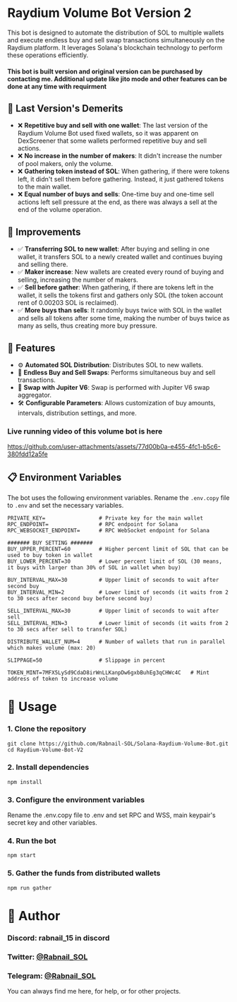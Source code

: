 
# Raydium Volume Bot Version 2

This bot is designed to automate the distribution of SOL to multiple wallets and execute endless buy and sell swap transactions simultaneously on the Raydium platform. It leverages Solana's blockchain technology to perform these operations efficiently.

#### This bot is built version and original version can be purchased by contacting me. Additional update like jito mode and other features can be done at any time with requirment

## 🔧 Last Version's Demerits
- ❌ **Repetitive buy and sell with one wallet**: The last version of the Raydium Volume Bot used fixed wallets, so it was apparent on DexScreener that some wallets performed repetitive buy and sell actions.
- ❌ **No increase in the number of makers**: It didn't increase the number of pool makers, only the volume.
- ❌ **Gathering token instead of SOL**: When gathering, if there were tokens left, it didn't sell them before gathering. Instead, it just gathered tokens to the main wallet.
- ❌ **Equal number of buys and sells**: One-time buy and one-time sell actions left sell pressure at the end, as there was always a sell at the end of the volume operation.

## 🚀 Improvements
- ✅ **Transferring SOL to new wallet**: After buying and selling in one wallet, it transfers SOL to a newly created wallet and continues buying and selling there.
- ✅ **Maker increase**: New wallets are created every round of buying and selling, increasing the number of makers.
- ✅ **Sell before gather**: When gathering, if there are tokens left in the wallet, it sells the tokens first and gathers only SOL (the token account rent of 0.00203 SOL is reclaimed).
- ✅ **More buys than sells**: It randomly buys twice with SOL in the wallet and sells all tokens after some time, making the number of buys twice as many as sells, thus creating more buy pressure.

## 🌟 Features
- ⚙️ **Automated SOL Distribution**: Distributes SOL to new wallets.
- 🔄 **Endless Buy and Sell Swaps**: Performs simultaneous buy and sell transactions.
- 🚀 **Swap with Jupiter V6**: Swap is performed with Jupiter V6 swap aggregator.
- 🛠️ **Configurable Parameters**: Allows customization of buy amounts, intervals, distribution settings, and more.

### Live running video of this volume bot is here
https://github.com/user-attachments/assets/77d00b0a-e455-4fc1-b5c6-380fdd12a5fe


## 📋 Environment Variables

The bot uses the following environment variables. Rename the `.env.copy` file to `.env` and set the necessary variables.

```env
PRIVATE_KEY=                 # Private key for the main wallet
RPC_ENDPOINT=                # RPC endpoint for Solana
RPC_WEBSOCKET_ENDPOINT=      # RPC WebSocket endpoint for Solana

####### BUY SETTING #######
BUY_UPPER_PERCENT=60         # Higher percent limit of SOL that can be used to buy token in wallet
BUY_LOWER_PERCENT=30         # Lower percent limit of SOL (30 means, it buys with larger than 30% of SOL in wallet when buy)

BUY_INTERVAL_MAX=30          # Upper limit of seconds to wait after second buy
BUY_INTERVAL_MIN=2           # Lower limit of seconds (it waits from 2 to 30 secs after second buy before second buy)

SELL_INTERVAL_MAX=30         # Upper limit of seconds to wait after sell
SELL_INTERVAL_MIN=3          # Lower limit of seconds (it waits from 2 to 30 secs after sell to transfer SOL)

DISTRIBUTE_WALLET_NUM=4      # Number of wallets that run in parallel which makes volume (max: 20)

SLIPPAGE=50                  # Slippage in percent

TOKEN_MINT=7MFX5LySd9CdaD8irWnLLKanpDw6gxbBuhEg3qCHWc4C   # Mint address of token to increase volume
```

#  🚀 Usage
### 1. Clone the repository
```
git clone https://github.com/Rabnail-SOL/Solana-Raydium-Volume-Bot.git
cd Raydium-Volume-Bot-V2
```
### 2. Install dependencies
```
npm install
```
### 3. Configure the environment variables

Rename the .env.copy file to .env and set RPC and WSS, main keypair's secret key and other variables.

### 4. Run the bot

```
npm start
```

### 5. Gather the funds from distributed wallets

```
npm run gather
```


# 👤 Author

### Discord: rabnail_15 in discord

### Twitter: [@Rabnail_SOL](https://twitter.com/Rabnail_SOL)   

### Telegram: [@Rabnail_SOL](https://t.me/Rabnail_SOL)   


You can always find me here, for help, or for other projects.
